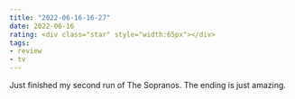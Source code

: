 ```yaml
---
title: "2022-06-16-16-27"
date: 2022-06-16
rating: <div class="star" style="width:65px"></div>
tags:
- review
- tv
---
```


Just finished my second run of The Sopranos. The ending is just amazing. 
